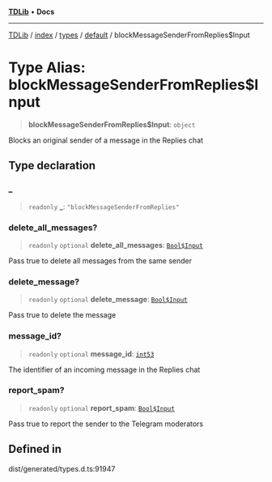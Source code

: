[**TDLib**](../../../../../../README.md) • **Docs**

***

[TDLib](../../../../../../modules.md) / [index](../../../../../README.md) / [types](../../../README.md) / [default](../README.md) / blockMessageSenderFromReplies$Input

# Type Alias: blockMessageSenderFromReplies$Input

> **blockMessageSenderFromReplies$Input**: `object`

Blocks an original sender of a message in the Replies chat

## Type declaration

### \_

> `readonly` **\_**: `"blockMessageSenderFromReplies"`

### delete\_all\_messages?

> `readonly` `optional` **delete\_all\_messages**: [`Bool$Input`](Bool$Input.md)

Pass true to delete all messages from the same sender

### delete\_message?

> `readonly` `optional` **delete\_message**: [`Bool$Input`](Bool$Input.md)

Pass true to delete the message

### message\_id?

> `readonly` `optional` **message\_id**: [`int53`](int53-1.md)

The identifier of an incoming message in the Replies chat

### report\_spam?

> `readonly` `optional` **report\_spam**: [`Bool$Input`](Bool$Input.md)

Pass true to report the sender to the Telegram moderators

## Defined in

dist/generated/types.d.ts:91947
